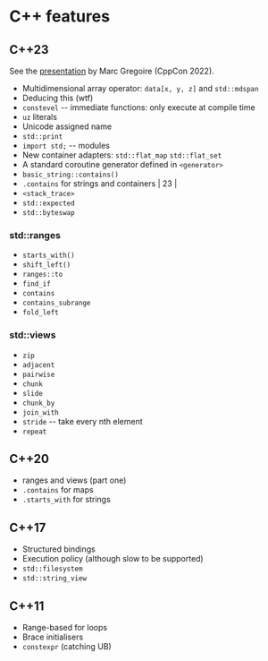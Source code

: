 # C++ features

## C++23
See the [presentation](https://www.youtube.com/watch?v=b0NkuoUkv0M) by Marc Gregoire (CppCon 2022).

- Multidimensional array operator: `data[x, y, z]` and `std::mdspan`
- Deducing this (wtf)
- `constevel` -- immediate functions: only execute at compile time
- `uz` literals
- Unicode assigned name
- `std::print`
- `import std;` -- modules
- New container adapters: `std::flat_map` `std::flat_set`
- A standard coroutine generator defined in `<generator>`
- `basic_string::contains()`
- `.contains` for strings and containers | 23 |
- `<stack_trace>`
- `std::expected`
- `std::byteswap`

### std::ranges
- `starts_with()`
- `shift_left()`
- `ranges::to`
- `find_if`
- `contains`
- `contains_subrange`
- `fold_left`

### std::views
- `zip`
- `adjacent`
- `pairwise`
- `chunk`
- `slide`
- `chunk_by`
- `join_with`
- `stride` -- take every nth element
- `repeat`

## C++20
- ranges and views (part one)
- `.contains` for maps
- `.starts_with` for strings

## C++17
- Structured bindings
- Execution policy (although slow to be supported)
- `std::filesystem`
- `std::string_view`

## C++11
- Range-based for loops
- Brace initialisers
- `constexpr` (catching UB)

